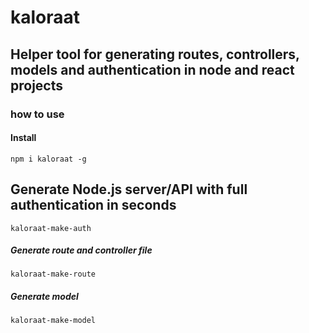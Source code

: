 # kaloraat

## Helper tool for generating routes, controllers, models and authentication in node and react projects

### how to use

#### Install

`npm i kaloraat -g`

## Generate Node.js server/API with full authentication in seconds

`kaloraat-make-auth`

##### Generate route and controller file

`kaloraat-make-route`

##### Generate model

`kaloraat-make-model`
